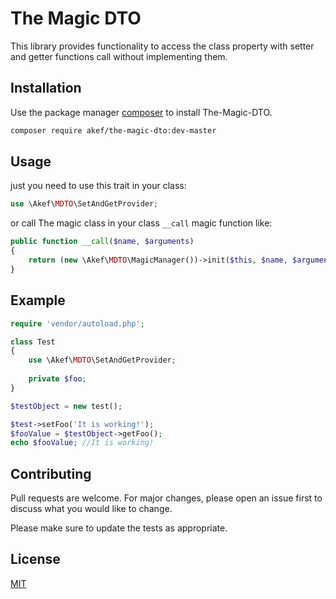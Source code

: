 # The Magic DTO

This library provides functionality to access the class property with setter and getter functions call without implementing them.

## Installation

Use the package manager [composer](https://getcomposer.org/doc/00-intro.md) to install The-Magic-DTO.

```bash
composer require akef/the-magic-dto:dev-master
```

## Usage

just you need to use this trait in your class:
```php
use \Akef\MDTO\SetAndGetProvider;
```
or call The magic class in your class ```__call``` magic function like:
```php
public function __call($name, $arguments)
{
    return (new \Akef\MDTO\MagicManager())->init($this, $name, $arguments)->run();
}
```
## Example
```php
require 'vendor/autoload.php';

class Test
{
    use \Akef\MDTO\SetAndGetProvider;
    
    private $foo;
}

$testObject = new test();

$test->setFoo('It is working!');
$fooValue = $testObject->getFoo();
echo $fooValue; //It is working!
```

## Contributing
Pull requests are welcome. For major changes, please open an issue first to discuss what you would like to change.

Please make sure to update the tests as appropriate.

## License
[MIT](https://choosealicense.com/licenses/mit/)

